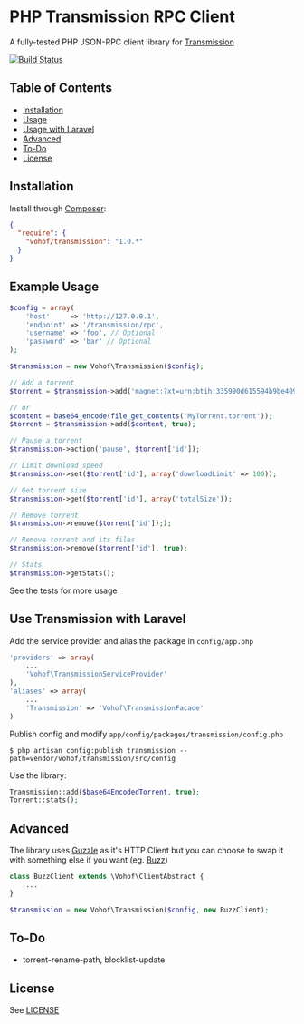PHP Transmission RPC Client
===

A fully-tested PHP JSON-RPC client library for [Transmission](https://transmissionbt.com)

[![Build Status](https://secure.travis-ci.org/vohof/transmission.png)](http://travis-ci.org/vohof/transmission)

## Table of Contents
 - [Installation](#installation)
 - [Usage](#example-usage)
 - [Usage with Laravel](#use-transmission-with-laravel)
 - [Advanced](#advanced)
 - [To-Do](#to-do)
 - [License](#license)

## Installation

Install through [Composer](https://getcomposer.org):

```json
{
  "require": {
    "vohof/transmission": "1.0.*"
  }
}
```

## Example Usage

```php
$config = array(
    'host'     => 'http://127.0.0.1',
    'endpoint' => '/transmission/rpc',
    'username' => 'foo', // Optional
    'password' => 'bar' // Optional
);

$transmission = new Vohof\Transmission($config);

// Add a torrent
$torrent = $transmission->add('magnet:?xt=urn:btih:335990d615594b9be409ccfeb95864e24ec702c7&dn=Ubuntu+12.10+Quantal+Quetzal+%2832+bits%29&tr=udp%3A%2F%2Ftracker.openbittorrent.com%3A80&tr=udp%3A%2F%2Ftracker.publicbt.com%3A80&tr=udp%3A%2F%2Ftracker.istole.it%3A6969&tr=udp%3A%2F%2Ftracker.ccc.de%3A80&tr=udp%3A%2F%2Fopen.demonii.com%3A1337');

// or
$content = base64_encode(file_get_contents('MyTorrent.torrent'));
$torrent = $transmission->add($content, true);

// Pause a torrent
$transmission->action('pause', $torrent['id']);

// Limit download speed
$transmission->set($torrent['id'], array('downloadLimit' => 100));

// Get torrent size
$transmission->get($torrent['id'], array('totalSize'));

// Remove torrent
$transmission->remove($torrent['id']););

// Remove torrent and its files
$transmission->remove($torrent['id'], true);

// Stats
$transmission->getStats();
```

See the tests for more usage

## Use Transmission with Laravel

Add the service provider and alias the package in `config/app.php`

```php
'providers' => array(
    ...
    'Vohof\TransmissionServiceProvider'
),
'aliases' => array(
    ...
    'Transmission' => 'Vohof\TransmissionFacade'
)
```

Publish config and modify `app/config/packages/transmission/config.php`

```
$ php artisan config:publish transmission --path=vendor/vohof/transmission/src/config
```

Use the library:

```php
Transmission::add($base64EncodedTorrent, true);
Torrent::stats();
```

## Advanced

The library uses [Guzzle](http://github.com/guzzle/huzzle) as it's HTTP Client but you can choose to swap it with something else if you want (eg. [Buzz](https://github.com/kriswallsmith/Buzz))

```php
class BuzzClient extends \Vohof\ClientAbstract {
    ...
}

$transmission = new Vohof\Transmission($config, new BuzzClient);
```

## To-Do

- torrent-rename-path, blocklist-update

## License

See [LICENSE](LICENSE)

